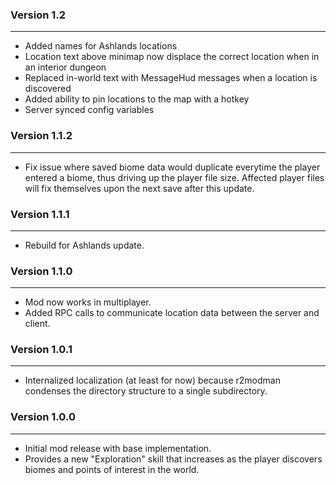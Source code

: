 ### Version 1.2
------
- Added names for Ashlands locations
- Location text above minimap now displace the correct location when in an interior dungeon
- Replaced in-world text with MessageHud messages when a location is discovered
- Added ability to pin locations to the map with a hotkey
- Server synced config variables

### Version 1.1.2
------
- Fix issue where saved biome data would duplicate everytime the player entered a biome, thus driving up the player file size. Affected player files will fix themselves upon the next save after this update.

### Version 1.1.1
------
- Rebuild for Ashlands update.

### Version 1.1.0
------
- Mod now works in multiplayer.
- Added RPC calls to communicate location data between the server and client.

### Version 1.0.1
------
- Internalized localization (at least for now) because r2modman condenses the directory structure to a single subdirectory.

### Version 1.0.0
------
- Initial mod release with base implementation.
- Provides a new "Exploration" skill that increases as the player discovers biomes and points of interest in the world.